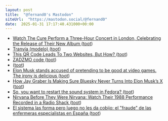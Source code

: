 ```yaml
---
layout: post
title:  "@fernand0's Mastodon"
siteUrl:  "https://mastodon.social/@fernand0"
date:  2025-01-31 17:17:40.431000+00:00
---
```

*  [Watch The Cure Perform a Three-Hour Concert in London, Celebrating the Release of Their New Album ](https://www.openculture.com/2024/11/watch-the-cure-perform-a-three-hour-concert-in-london-celebrating-the-release-of-their-new-album.htm) ([toot](https://mastodon.social/@fernand0/113924103236847163))
*  [Tranvía (modelo) ](https://www.flickr.com/photos/fernand0/54286802715) ([toot](https://mastodon.social/@fernand0/113923883169904467))
*  [This QR Code Leads To Two Websites, But How? ](https://hackaday.com/2025/01/23/this-qr-code-leads-to-two-websites-but-how) ([toot](https://mastodon.social/@fernand0/113923833820247839))
*  [ZADZMO code ](https://zadzmo.org/code/nepenthes) ([toot](https://mastodon.social/@fernand0/113923575753082483))
*  [ ](https://nixnet.social/users/sl1200) ([toot](https://mastodon.social/@fernand0/113923310887469189))
*  [Elon Musk stands accused of pretending to be good at video games. The irony is delicious ](https://www.theguardian.com/games/2025/jan/20/elon-musk-stands-accused-of-pretending-to-be-good-at-video-games-the-irony-is-deliciou) ([toot](https://mastodon.social/@fernand0/113922875148112044))
*  [How Jay Graber Is Making Sure Bluesky Never Turns Into Elon Musk’s X ](https://www.forbes.com/sites/emilybaker-white/2025/01/03/jay-graber-bluesky-elon-musk-x) ([toot](https://mastodon.social/@fernand0/113922738954722733))
*  [So, you want to restart the sound system in Fedora? ](https://dev.to/fernand0/so-you-want-to-restart-the-sound-system-in-fedora-51p) ([toot](https://mastodon.social/@fernand0/113922637895316707))
*  [Nirvana Before They Were Nirvana: Watch Their 1988 Performance Recorded in a Radio Shack ](https://www.openculture.com/2025/01/nirvana-before-they-were-nirvana-watch-their-1988-performance-recorded-in-a-radio-shack.htm) ([toot](https://mastodon.social/@fernand0/113922441475804855))
*  [El sistema las forma pero luego no les da cobijo: el "fraude" de las enfermeras especialistas en España ](https://www.eldiario.es/sociedad/sistema-forma-luego-no-les-da-cobijo-fraude-enfermeras-especialistas-espana_1_11960592.htm) ([toot](https://mastodon.social/@fernand0/113922344841648534))
